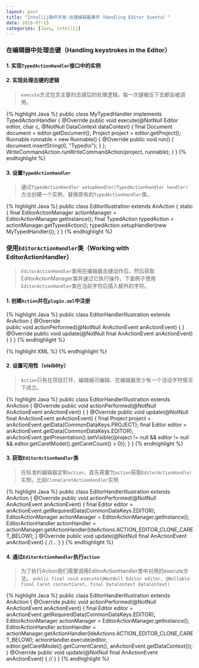 ```yaml
---
layout: post
title: "Intellij插件开发-处理编辑器事件（Handling Editor Events）"
date: 2018-07-15
categories: [Java, intellij]
---
```


### 在编辑器中处理击键（Handling keystrokes in the Editor）

#### 1. 实现`TypedActionHandler`接口中的实例

#### 2. 实现处理击键的逻辑

> `execute`方法包含主要的击键后的处理逻辑，每一次键被压下去都会被调用。

{% highlight Java %}
public class MyTypedHandler implements TypedActionHandler {
    @Override
    public void execute(@NotNull Editor editor, char c, @NotNull DataContext dataContext) {
        final Document document = editor.getDocument();
        Project project = editor.getProject();
        Runnable runnable = new Runnable() {
            @Override
            public void run() {
                document.insertString(0, "Typed\n");
            }
        };
        WriteCommandAction.runWriteCommandAction(project, runnable);
    }
}
{% endhighlight %}

#### 3. 设置`TypedActionHandler`

> 通过`TypedActionHandler setupHandler(TypedActionHandler handler)`方法创建一个实例，替换原有的`TypedActionHandler`类。

{% highlight Java %}
public class EditorIllustration extends AnAction {
    static {
        final EditorActionManager actionManager = EditorActionManager.getInstance();
        final TypedAction typedAction = actionManager.getTypedAction();
        typedAction.setupHandler(new MyTypedHandler());
    }
}
{% endhighlight %}

### 使用`EditorActionHandler`类（Working with EditorActionHandler）

> `EditorActionHandler`类用在编辑器击键动作后，然后获取EditorActionManager类并通过它执行操作。下面例子使用`EditorActionHandler`类在当前字符后插入额外的字符。

#### 1. 创建`Action`并在`plugin.xml`中注册

{% highlight Java %}
public class EditorHandlerIllustration extends AnAction {
    @Override                                        
    public void actionPerformed(@NotNull AnActionEvent anActionEvent) {
    }
    @Override
    public void update(@NotNull final AnActionEvent anActionEvent) {
    }
}
{% endhighlight %}

{% highlight XML %}
<actions>
    <action id="EditorBasics.EditorHandlerIllustration" class="org.jetbrains.tutorials.editor.basics.EditorHandlerIllustration" text="Editor Handler"
            description="Illustrates how to plug an action in">
      <add-to-group group-id="EditorPopupMenu" anchor="first"/>
    </action>
</action>
{% endhighlight %}

#### 2. 设置可用性（visiblity）

> `Action`只有在项目打开、编辑器可编辑、在编辑器至少有一个活动字符情况下成立。

{% highlight Java %}
public class EditorHandlerIllustration extends AnAction {
    @Override
    public void actionPerformed(@NotNull AnActionEvent anActionEvent) {
    }
    @Override
    public void update(@NotNull final AnActionEvent anActionEvent) {
        final Project project = anActionEvent.getData(CommonDataKeys.PROJECT);
        final Editor editor = anActionEvent.getData(CommonDataKeys.EDITOR);
        anActionEvent.getPresentation().setVisible((project != null && editor != null && editor.getCaretModel().getCaretCount() > 0));
    }
}
{% endhighlight %}

#### 3. 获取`EditorActionHandler`类

> 在标准的编辑器定制`action`，首先需要为`action`获取`EditorActionHandler`实例，比如`CloneCaretActionHandler`实例

{% highlight Java %}
public class EditorHandlerIllustration extends AnAction {
    @Override
    public void actionPerformed(@NotNull AnActionEvent anActionEvent) {
        final Editor editor = anActionEvent.getRequiredData(CommonDataKeys.EDITOR);
        EditorActionManager actionManager = EditorActionManager.getInstance();
        EditorActionHandler actionHandler = actionManager.getActionHandler(IdeActions.ACTION_EDITOR_CLONE_CARET_BELOW);
    }
    @Override
    public void update(@NotNull final AnActionEvent anActionEvent) {
        //...
    }
}
{% endhighlight %}

#### 4. 通过`EditorActionHandler`执行`action`

> 为了执行Action我们需要调用EditorActionHandler类中对用的execute方法。
> `public final void execute(@NotNull Editor editor, @Nullable final Caret contextCaret, final DataContext dataContext)`

{% highlight Java %}
public class EditorHandlerIllustration extends AnAction {
    @Override
    public void actionPerformed(@NotNull AnActionEvent anActionEvent) {
        final Editor editor = anActionEvent.getRequiredData(CommonDataKeys.EDITOR);
        EditorActionManager actionManager = EditorActionManager.getInstance();
        EditorActionHandler actionHandler = actionManager.getActionHandler(IdeActions.ACTION_EDITOR_CLONE_CARET_BELOW);
        actionHandler.execute(editor, editor.getCaretModel().getCurrentCaret(), anActionEvent.getDataContext());
    }
    @Override
    public void update(@NotNull final AnActionEvent anActionEvent) {
        //
    }
}
{% endhighlight %}

